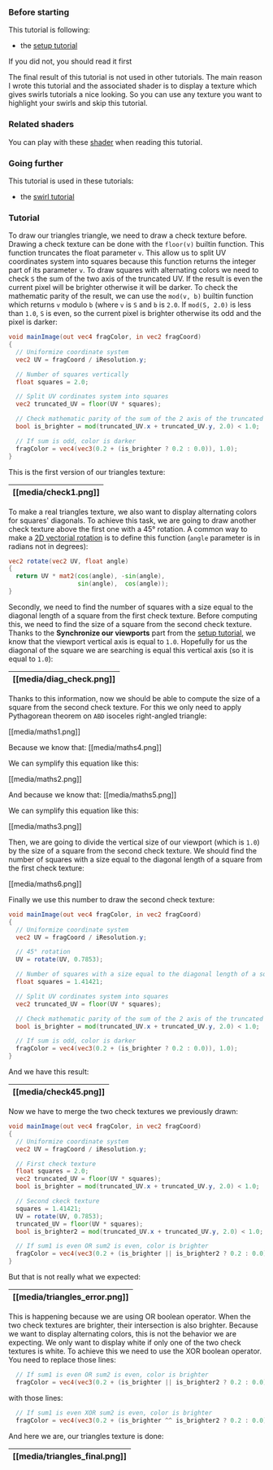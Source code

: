 ### Before starting

This tutorial is following:
- the [setup tutorial](Setup)

If you did not, you should read it first

The final result of this tutorial is not used in other tutorials. The main
reason I wrote this tutorial and the associated shader is to display a texture
which gives swirls tutorials a nice looking. So you can use any texture you
want to highlight your swirls and skip this tutorial.

### Related shaders

You can play with these [shader]() when reading this tutorial.

### Going further

This tutorial is used in these tutorials:
- the [swirl tutorial](Swirl)

### Tutorial

To draw our triangles triangle, we need to draw a check texture before.
Drawing a check texture can be done with the `floor(v)` builtin function. This
function truncates the float parameter `v`. This allow us to split UV
coordinates system into squares because this function returns the integer part
of its parameter `v`. To draw squares with alternating colors we need to check
`S` the sum of the two axis of the truncated UV. If the result is even the
current pixel will be brighter otherwise it will be darker. To check the
mathematic parity of the result, we can use the `mod(v, b)` builtin function
which returns `v` modulo `b` (where `v` is `S` and `b` is `2.0`. If
`mod(S, 2.0)` is less than `1.0`, `S` is even, so the current pixel is
brighter otherwise its odd and the pixel is darker:

```glsl
void mainImage(out vec4 fragColor, in vec2 fragCoord)
{
  // Uniformize coordinate system
  vec2 UV = fragCoord / iResolution.y;

  // Number of squares vertically
  float squares = 2.0;

  // Split UV cordinates system into squares
  vec2 truncated_UV = floor(UV * squares);

  // Check mathematic parity of the sum of the 2 axis of the truncated UV
  bool is_brighter = mod(truncated_UV.x + truncated_UV.y, 2.0) < 1.0;

  // If sum is odd, color is darker
  fragColor = vec4(vec3(0.2 + (is_brighter ? 0.2 : 0.0)), 1.0);
}
```

This is the first version of our triangles texture:

|[[media/check1.png]]|
|:--:|

To make a real triangles texture, we also want to display alternating colors
for squares' diagonals. To achieve this task, we are going to draw another
check texture above the first one with a 45° rotation. A common way to make a
[2D vectorial rotation](https://en.wikipedia.org/wiki/Rotation_(mathematics)#Two_dimensions)
is to define this function (`angle` parameter is in radians not in degrees):

```glsl
vec2 rotate(vec2 UV, float angle)
{
  return UV * mat2(cos(angle), -sin(angle),
                   sin(angle),  cos(angle));
}
```

Secondly, we need to find the number of squares with a size equal to the
diagonal length of a square from the first check texture. Before computing
this, we need to find the size of a square from the second check texture.
Thanks to the **Synchronize our viewports** part from the
[setup tutorial](0_setup.md), we know that the viewport vertical axis is equal
to `1.0`. Hopefully for us the diagonal of the square we are searching is
equal this vertical axis (so it is equal to `1.0`):

|[[media/diag_check.png]]|
|:--:|

Thanks to this information, now we should be able to compute the size of a
square from the second check texture. For this we only need to apply
Pythagorean theorem on `ABD` isoceles right-angled triangle:

[[media/maths1.png]]

Because we know that: [[media/maths4.png]]

We can symplify this equation like this:

[[media/maths2.png]]

And because we know that: [[media/maths5.png]]

We can symplify this equation like this:

[[media/maths3.png]]

Then, we are going to divide the vertical size of our viewport (which is
`1.0`) by the size of a square from the second check texture. We should find
the number of squares with a size equal to the diagonal length of a square
from the first check texture:

[[media/maths6.png]]

Finally we use this number to draw the second check texture:

```glsl
void mainImage(out vec4 fragColor, in vec2 fragCoord)
{
  // Uniformize coordinate system
  vec2 UV = fragCoord / iResolution.y;

  // 45° rotation
  UV = rotate(UV, 0.7853);

  // Number of squares with a size equal to the diagonal length of a square from the first check texture 
  float squares = 1.41421;

  // Split UV cordinates system into squares
  vec2 truncated_UV = floor(UV * squares);

  // Check mathematic parity of the sum of the 2 axis of the truncated UV
  bool is_brighter = mod(truncated_UV.x + truncated_UV.y, 2.0) < 1.0;

  // If sum is odd, color is darker
  fragColor = vec4(vec3(0.2 + (is_brighter ? 0.2 : 0.0)), 1.0);
}
```

And we have this result:

|[[media/check45.png]]|
|:--:|

Now we have to merge the two check textures we previously drawn:

```glsl
void mainImage(out vec4 fragColor, in vec2 fragCoord)
{
  // Uniformize coordinate system
  vec2 UV = fragCoord / iResolution.y;

  // First check texture
  float squares = 2.0;
  vec2 truncated_UV = floor(UV * squares);
  bool is_brighter = mod(truncated_UV.x + truncated_UV.y, 2.0) < 1.0;

  // Second ckeck texture
  squares = 1.41421;
  UV = rotate(UV, 0.7853);
  truncated_UV = floor(UV * squares);
  bool is_brighter2 = mod(truncated_UV.x + truncated_UV.y, 2.0) < 1.0;

  // If sum1 is even OR sum2 is even, color is brighter
  fragColor = vec4(vec3(0.2 + (is_brighter || is_brighter2 ? 0.2 : 0.0)), 1.0);
}
```

But that is not really what we expected:

|[[media/triangles_error.png]]|
|:--:|

This is happening because we are using OR boolean operator. When the two check
textures are brighter, their intersection is also brighter. Because we want to
display alternating colors, this is not the behavior we are expecting. We only
want to display white if only one of the two check textures is white. To
achieve this we need to use the XOR boolean operator. You need to replace
those lines:

```glsl
  // If sum1 is even OR sum2 is even, color is brighter
  fragColor = vec4(vec3(0.2 + (is_brighter || is_brighter2 ? 0.2 : 0.0)), 1.0);
```

with those lines:

```glsl
  // If sum1 is even XOR sum2 is even, color is brighter
  fragColor = vec4(vec3(0.2 + (is_brighter ^^ is_brighter2 ? 0.2 : 0.0)), 1.0);
```

And here we are, our triangles texture is done:

|[[media/triangles_final.png]]|
|:--:|
